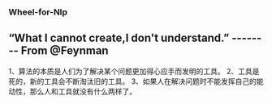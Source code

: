### Wheel-for-Nlp

## “What I cannot create,I don't understand.” --------  From @Feynman


1、算法的本质是人们为了解决某个问题更加得心应手而发明的工具。
2、工具是死的，新的工具会不断淘汰旧的工具。
3、如果人在解决问题时不能发挥自己的能动性，那么人和工具就没有什么两样了。
